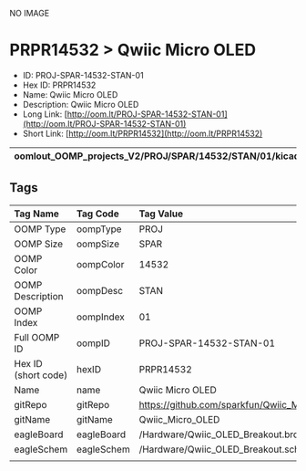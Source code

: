 


  
NO IMAGE  
# PRPR14532 > Qwiic Micro OLED

- ID: PROJ-SPAR-14532-STAN-01
- Hex ID: PRPR14532
- Name: Qwiic Micro OLED
- Description: Qwiic Micro OLED
- Long Link: [http://oom.lt/PROJ-SPAR-14532-STAN-01](http://oom.lt/PROJ-SPAR-14532-STAN-01)
- Short Link: [http://oom.lt/PRPR14532](http://oom.lt/PRPR14532)
  

|oomlout_OOMP_projects_V2/PROJ/SPAR/14532/STAN/01/kicadPcb3dFront.png|oomlout_OOMP_projects_V2/PROJ/SPAR/14532/STAN/01/kicadPcb3dBack.png|oomlout_OOMP_projects_V2/PROJ/SPAR/14532/STAN/01/kicadPcb3d.png||
| :---: | :---: | :---: | :---: |

## Tags
  

|Tag Name|Tag Code|Tag Value|
| :--- | :--- | :--- |
|OOMP Type|oompType|PROJ|
|OOMP Size|oompSize|SPAR|
|OOMP Color|oompColor|14532|
|OOMP Description|oompDesc|STAN|
|OOMP Index|oompIndex|01|
|Full OOMP ID|oompID|PROJ-SPAR-14532-STAN-01|
|Hex ID (short code)|hexID|PRPR14532|
|Name|name|Qwiic Micro OLED|
|gitRepo|gitRepo|https://github.com/sparkfun/Qwiic_Micro_OLED|
|gitName|gitName|Qwiic_Micro_OLED|
|eagleBoard|eagleBoard|/Hardware/Qwiic_OLED_Breakout.brd|
|eagleSchem|eagleSchem|/Hardware/Qwiic_OLED_Breakout.sch|
||||
